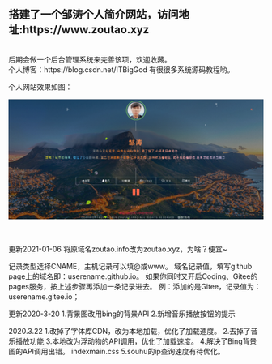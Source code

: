 
<h2>搭建了一个邹涛个人简介网站，访问地址:https://www.zoutao.xyz </h2>
<br>
后期会做一个后台管理系统来完善该项，欢迎收藏。
<br>
个人博客：https://blog.csdn.net/ITBigGod   
有很很多系统源码教程哟。

<br>

个人网站效果如图：

![图示](https://github.com/IsZouTao/zoutao.github.io/blob/master/showpic.png)


<br>
<p>
更新2021-01-06
将原域名zoutao.info改为zoutao.xyz，为啥？便宜~

记录类型选择CNAME，主机记录可以填@或www。
域名记录值，填写github page上的域名即：userename.github.io。
如果你同时又开启Coding、Gitee的pages服务，按上述步骤再添加一条记录进去。
例：添加的是Gitee，记录值为：userename.gitee.io；

</p>

<p>
更新2020-3-20
1.背景图改用bing的背景API
2.新增音乐播放按钮的提示
</p>
  <p>
2020.3.22
1.改掉了字体库CDN，改为本地加载，优化了加载速度。 
2.去掉了音乐播放功能 
3.本地改为浮动物的API调用，优化了加载速度。 
4.解决了Bing背景图的API调用出错。 indexmain.css
5.souhu的ip查询速度有待优化。
    </p>
<br>


